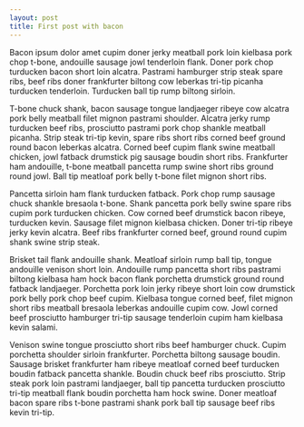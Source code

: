 ```yaml
---
layout: post
title: First post with bacon
---
```

Bacon ipsum dolor amet cupim doner jerky meatball pork loin kielbasa pork chop t-bone, andouille sausage jowl tenderloin flank. Doner pork chop turducken bacon short loin alcatra. Pastrami hamburger strip steak spare ribs, beef ribs doner frankfurter biltong cow leberkas tri-tip picanha turducken tenderloin. Turducken ball tip rump biltong sirloin.

T-bone chuck shank, bacon sausage tongue landjaeger ribeye cow alcatra pork belly meatball filet mignon pastrami shoulder. Alcatra jerky rump turducken beef ribs, prosciutto pastrami pork chop shankle meatball picanha. Strip steak tri-tip kevin, spare ribs short ribs corned beef ground round bacon leberkas alcatra. Corned beef cupim flank swine meatball chicken, jowl fatback drumstick pig sausage boudin short ribs. Frankfurter ham andouille, t-bone meatball pancetta rump swine short ribs ground round jowl. Ball tip meatloaf pork belly t-bone filet mignon short ribs.

Pancetta sirloin ham flank turducken fatback. Pork chop rump sausage chuck shankle bresaola t-bone. Shank pancetta pork belly swine spare ribs cupim pork turducken chicken. Cow corned beef drumstick bacon ribeye, turducken kevin. Sausage filet mignon kielbasa chicken. Doner tri-tip ribeye jerky kevin alcatra. Beef ribs frankfurter corned beef, ground round cupim shank swine strip steak.

Brisket tail flank andouille shank. Meatloaf sirloin rump ball tip, tongue andouille venison short loin. Andouille rump pancetta short ribs pastrami biltong kielbasa ham hock bacon flank porchetta drumstick ground round fatback landjaeger. Porchetta pork loin jerky ribeye short loin cow drumstick pork belly pork chop beef cupim. Kielbasa tongue corned beef, filet mignon short ribs meatball bresaola leberkas andouille cupim cow. Jowl corned beef prosciutto hamburger tri-tip sausage tenderloin cupim ham kielbasa kevin salami.

Venison swine tongue prosciutto short ribs beef hamburger chuck. Cupim porchetta shoulder sirloin frankfurter. Porchetta biltong sausage boudin. Sausage brisket frankfurter ham ribeye meatloaf corned beef turducken boudin fatback pancetta shankle. Boudin chuck beef ribs prosciutto. Strip steak pork loin pastrami landjaeger, ball tip pancetta turducken prosciutto tri-tip meatball flank boudin porchetta ham hock swine. Doner meatloaf bacon spare ribs t-bone pastrami shank pork ball tip sausage beef ribs kevin tri-tip.
